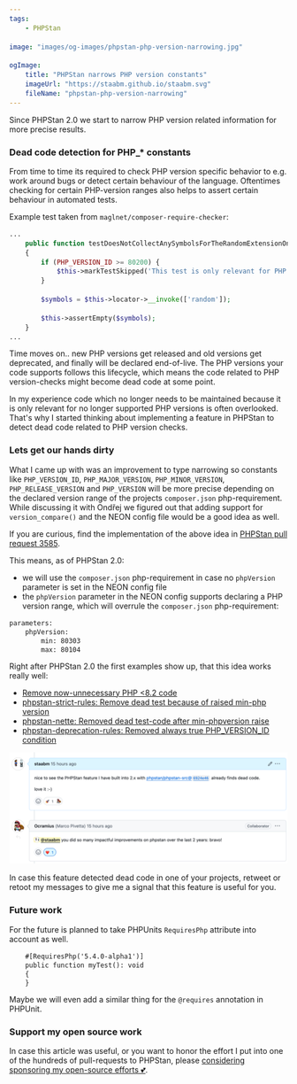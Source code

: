 ```yaml
---
tags:
    - PHPStan

image: "images/og-images/phpstan-php-version-narrowing.jpg"

ogImage:
    title: "PHPStan narrows PHP version constants"
    imageUrl: "https://staabm.github.io/staabm.svg"
    fileName: "phpstan-php-version-narrowing"
---
```



Since PHPStan 2.0 we start to narrow PHP version related information for more precise results.


### Dead code detection for PHP_* constants

From time to time its required to check PHP version specific behavior to e.g. work around bugs or detect certain behaviour of the language.
Oftentimes checking for certain PHP-version ranges also helps to assert certain behaviour in automated tests.

Example test taken from `maglnet/composer-require-checker`:
```php
...
    public function testDoesNotCollectAnySymbolsForTheRandomExtensionOnPhpVersionsLowerThan82(): void
    {
        if (PHP_VERSION_ID >= 80200) {
            $this->markTestSkipped('This test is only relevant for PHP versions lower than 8.2');
        }

        $symbols = $this->locator->__invoke(['random']);

        $this->assertEmpty($symbols);
    }
...
```

Time moves on.. new PHP versions get released and old versions get deprecated, and finally will be declared end-of-live.
The PHP versions your code supports follows this lifecycle, which means the code related to PHP version-checks might become dead code at some point.

In my experience code which no longer needs to be maintained because it is only relevant for no longer supported PHP versions is often overlooked.
That's why I started thinking about implementing a feature in PHPStan to detect dead code related to PHP version checks.

### Lets get our hands dirty

What I came up with was an improvement to type narrowing so constants like `PHP_VERSION_ID`, `PHP_MAJOR_VERSION`, `PHP_MINOR_VERSION`, `PHP_RELEASE_VERSION`
and `PHP_VERSION` will be more precise depending on the declared version range of the projects `composer.json` php-requirement. While discussing it with Ondřej
we figured out that adding support for `version_compare()` and the NEON config file would be a good idea as well.

If you are curious, find the implementation of the above idea in [PHPStan pull request 3585](https://github.com/phpstan/phpstan-src/pull/3584).

This means, as of PHPStan 2.0:
- we will use the `composer.json` php-requirement in case no `phpVersion` parameter is set in the NEON config file
- the `phpVersion` parameter in the NEON config supports declaring a PHP version range, which will overrule the `composer.json` php-requirement:
```
parameters:
	phpVersion:
		min: 80303
		max: 80104
```

Right after PHPStan 2.0 the first examples show up, that this idea works really well:
- [Remove now-unnecessary PHP <8.2 code](https://github.com/maglnet/ComposerRequireChecker/pull/554)
- [phpstan-strict-rules: Remove dead test because of raised min-php version](https://github.com/phpstan/phpstan-strict-rules/pull/250)
- [phpstan-nette: Removed dead test-code after min-phpversion raise](https://github.com/phpstan/phpstan-nette/pull/164)
- [phpstan-deprecation-rules: Removed always true PHP_VERSION_ID condition](https://github.com/phpstan/phpstan-deprecation-rules/pull/118)

<img src="/images/post-images/phpstan-php-version-narrowing/feedback.png">

In case this feature detected dead code in one of your projects, retweet or retoot my messages to give me a signal that this feature is useful for you.


### Future work

For the future is planned to take PHPUnits `RequiresPhp` attribute into account as well.
```
    #[RequiresPhp('5.4.0-alpha1')]
    public function myTest(): void
    {
    }
```

Maybe we will even add a similar thing for the `@requires` annotation in PHPUnit.



### Support my open source work

In case this article was useful, or you want to honor the effort I put into one of the hundreds of pull-requests to PHPStan, please [considering sponsoring my open-source efforts 💕](https://github.com/sponsors/staabm).

